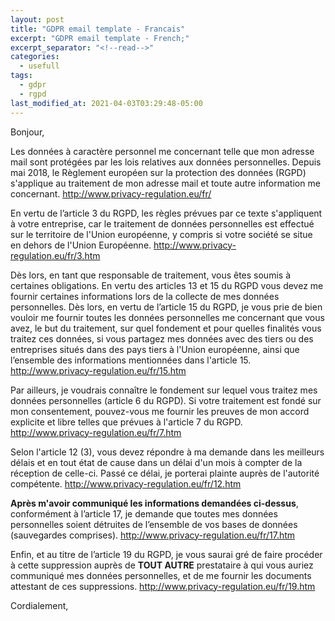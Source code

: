 ```yaml
---
layout: post
title: "GDPR email template - Francais"
excerpt: "GDPR email template - French;"
excerpt_separator: "<!--read-->"
categories:
  - usefull
tags:
  - gdpr
  - rgpd
last_modified_at: 2021-04-03T03:29:48-05:00
---
```

Bonjour,

Les données à caractère personnel me concernant telle que mon adresse mail sont protégées par les lois relatives aux données personnelles. Depuis mai 2018, le Règlement européen sur la protection des données (RGPD) s'applique au traitement de mon adresse mail et toute autre information me concernant. 
	http://www.privacy-regulation.eu/fr/

En vertu de l’article 3 du RGPD, les règles prévues par ce texte s'appliquent à votre entreprise, car le traitement de données personnelles est effectué sur le territoire de l'Union européenne, y compris si votre société se situe en dehors de l'Union Européenne.
	http://www.privacy-regulation.eu/fr/3.htm

Dès lors, en tant que responsable de traitement, vous êtes soumis à certaines obligations.
En vertu des articles 13 et 15 du RGPD vous devez me fournir certaines informations lors de la collecte de mes données personnelles. Dès lors, en vertu de l’article 15 du RGPD, je vous prie de bien vouloir me fournir toutes les données personnelles me concernant que vous avez, le but du traitement, sur quel fondement et pour quelles finalités vous traitez ces données, si vous partagez mes données avec des tiers ou des entreprises situés dans des pays tiers à l'Union européenne, ainsi que l’ensemble des informations mentionnées dans l'article 15.
	http://www.privacy-regulation.eu/fr/15.htm

Par ailleurs, je voudrais connaître le fondement sur lequel vous traitez mes données personnelles (article 6 du RGPD). Si votre traitement est fondé sur mon consentement, pouvez-vous me fournir les preuves de mon accord explicite et libre telles que prévues à l'article 7 du RGPD.
	http://www.privacy-regulation.eu/fr/7.htm

Selon l'article 12 (3), vous devez répondre à ma demande dans les meilleurs délais et en tout état de cause dans un délai d'un mois à compter de la réception de celle-ci. Passé ce délai, je porterai plainte auprès de l'autorité compétente.
	http://www.privacy-regulation.eu/fr/12.htm

**Après m'avoir communiqué les informations demandées ci-dessus**, conformément à l’article 17, je demande que toutes mes données personnelles soient détruites de l’ensemble de vos bases de données (sauvegardes comprises).
	http://www.privacy-regulation.eu/fr/17.htm

Enfin, et au titre de l’article 19 du RGPD, je vous saurai gré de faire procéder à cette suppression auprès de **TOUT AUTRE** prestataire à qui vous auriez communiqué mes données personnelles, et de me fournir les documents attestant de ces suppressions.
	http://www.privacy-regulation.eu/fr/19.htm


Cordialement,
